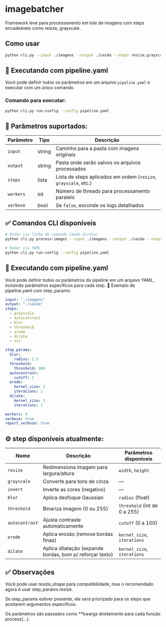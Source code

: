 # imagebatcher

Framework leve para processamento em lote de imagens com steps encadeáveis como resize, grayscale.

## Como usar

```bash
python cli.py --input ./imagens --output ./saida --steps resize,grayscale
```

## 🧪 Executando com pipeline.yaml

Você pode definir todos os parâmetros em um arquivo `pipeline.yaml` e executar com um único comando.

### Comando para executar:

```bash
python cli.py run-config --config pipeline.yaml
```

## 📝 Parâmetros suportados:
| Parâmetro      | Tipo   | Descrição                                                      |
| -------------- | ------ | -------------------------------------------------------------- |
| `input`        | string | Caminho para a pasta com imagens originais                     |
| `output`       | string | Pasta onde serão salvos os arquivos processados                |
| `steps`        | lista  | Lista de steps aplicados em ordem (`resize`, `grayscale`, etc.)|
| `workers`      | int    | Número de threads para processamento paralelo                  |
| `verbose`      | bool   | Se `false`, esconde os logs detalhados                         |

## ✅ Comandos CLI disponíveis

```bash
# Rodar via linha de comando (modo direto)
python cli.py process-images --input ./imagens --output ./saida --steps resize --resize-shape 800

# Rodar via YAML
python cli.py run-config --config pipeline.yaml
```

## 🧪 Executando com pipeline.yaml
Você pode definir todos os parâmetros do pipeline em um arquivo YAML, incluindo parâmetros específicos para cada step.
📄 Exemplo de pipeline.yaml com step_params:
```yaml
input: "./imagens"
output: "./saida"
steps:
  - grayscale
  - autocontrast
  - blur
  - threshold
  - erode
  - dilate
  - ocr

step_params:
  blur:
    radius: 1.5
  threshold:
    threshold: 100
  autocontrast:
    cutoff: 1
  erode:
    kernel_size: 3
    iterations: 1
  dilate:
    kernel_size: 3
    iterations: 1

workers: 4
verbose: true
report_verbose: true
```
## ⚙️ step disponíveis atualmente:

| Nome           | Descrição                                                | Parâmetros disponíveis        |
| -------------- | -------------------------------------------------------- | ----------------------------- |
| `resize`       | Redimensiona imagem para largura/altura                  | `width`, `height`             |
| `grayscale`    | Converte para tons de cinza                              | —                             |
| `invert`       | Inverte as cores (negativo)                              | —                             |
| `blur`         | Aplica desfoque Gaussian                                 | `radius` (float)              |
| `threshold`    | Binariza imagem (0 ou 255)                               | `threshold` (int de 0 a 255)  |
| `autocontrast` | Ajusta contraste automaticamente                         | `cutoff` (0 a 100)            |
| `erode`        | Aplica erosão (remove bordas finas)                      | `kernel_size`, `iterations`   |
| `dilate`       | Aplica dilatação (expande bordas, bom p/ reforçar texto) | `kernel_size`, `iterations`   |



## ✅ Observações
Você pode usar resize_shape para compatibilidade, mas o recomendado agora é usar step_params.resize.

Se step_params estiver presente, ele será priorizado para os steps que aceitarem argumentos específicos.

Os parâmetros são passados como **kwargs diretamente para cada função process(...).